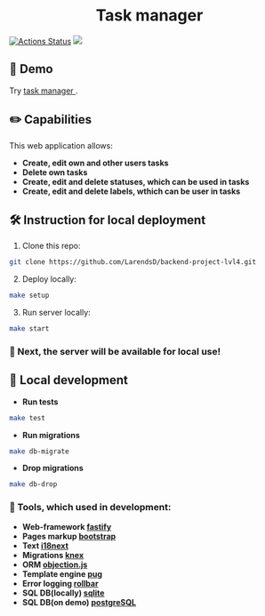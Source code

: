 <h1 align="center">
  Task manager
</h1>

[![Actions Status](https://github.com/LarendsD/backend-project-lvl4/workflows/hexlet-check/badge.svg)](https://github.com/LarendsD/backend-project-lvl4/actions)
<a href="https://codeclimate.com/github/LarendsD/backend-project-lvl4/maintainability"><img src="https://api.codeclimate.com/v1/badges/c4a9e975fd756a6b2447/maintainability" /></a>

## :mag_right: Demo ##
Try <a href=https://task-manager.up.railway.app/> task manager </a>.

## :pencil2: Capabilities ##
This web application allows:
- **Create, edit own and other users tasks**
- **Delete own tasks**
- **Create, edit and delete statuses, which can be used in tasks**
- **Create, edit and delete labels, wthich can be user in tasks**
## 🛠️ Instruction for local deployment ##
1. Clone this repo:
```bash
git clone https://github.com/LarendsD/backend-project-lvl4.git
```
2. Deploy locally:
```bash
make setup
```
3. Run server locally:
```bash
make start
```
### :checkered_flag: Next, the server will be available for local use!

## :large_blue_circle: Local development ##
- **Run tests**
```bash
make test
```
- **Run migrations**
```bash
make db-migrate
```

- **Drop migrations**
```bash
make db-drop
```

### :wrench: Tools, which used in development:
- **Web-framework <a href=https://www.fastify.io>fastify</a>**
- **Pages markup <a href=https://getbootstrap.com/>bootstrap</a>**
- **Text <a href=https://www.i18next.com/>i18next</a>**
- **Migrations <a href=https://knexjs.org/>knex</a>**
- **ORM <a href=https://vincit.github.io/objection.js/>objection.js</a>**
- **Template engine <a href=https://pugjs.org/>pug</a>**
- **Error logging <a href=https://rollbar.com/>rollbar</a>**
- **SQL DB(locally) <a href=https://www.sqlite.org/index.html>sqlite</a>**
- **SQL DB(on demo) <a href=https://www.postgresql.org/>postgreSQL</a>**
